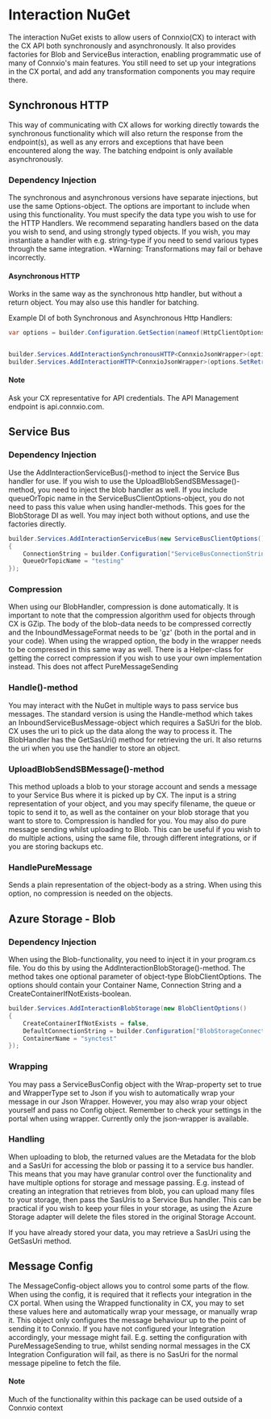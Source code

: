 # Interaction NuGet

The interaction NuGet exists to allow users of Connxio(CX) to interact with the CX API both synchronously and asynchronously. It also provides factories for Blob and ServiceBus interaction, enabling programmatic use of many of Connxio's main features. You still need to set up your integrations in the CX portal, and add any transformation components you may require there.

## Synchronous HTTP

This way of communicating with CX allows for working directly towards the synchronous functionality which will also return the response from the endpoint(s), as well as any errors and exceptions that have been encountered along the way. The batching endpoint is only available asynchronously.

### Dependency Injection

The synchronous and asynchronous versions have separate injections, but use the same Options-object. The options are important to include when using this functionality. You must specify the data type you wish to use for the HTTP Handlers. We recommend separating handlers based on the data you wish to send, and using strongly typed objects. If you wish, you may instantiate a handler with e.g. string-type if you need to send various types through the same integration.
*Warning: Transformations may fail or behave incorrectly.

#### Asynchronous HTTP

Works in the same way as the synchronous http handler, but without a return object. You may also use this handler for batching.

Example DI of both Synchronous and Asynchronous Http Handlers:

```csharp
var options = builder.Configuration.GetSection(nameof(HttpClientOptions)).Get<HttpClientOptions>();


builder.Services.AddInteractionSynchronousHTTP<ConnxioJsonWrapper>(options);
builder.Services.AddInteractionHTTP<ConnxioJsonWrapper>(options.SetRetries(5));
```

#### Note

Ask your CX representative for API credentials. The API Management endpoint is api.connxio.com.

## Service Bus

### Dependency Injection

Use the AddInteractionServiceBus()-method to inject the Service Bus handler for use. If you wish to use the UploadBlobSendSBMessage()-method, you need to inject the blob handler as well. If you include queueOrTopic name in the ServiceBusClientOptions-object, you do not need to pass this value when using handler-methods. This goes for the BlobStorage DI as well. You may inject both without options, and use the factories directly.

```csharp
builder.Services.AddInteractionServiceBus(new ServiceBusClientOptions()
{
    ConnectionString = builder.Configuration["ServiceBusConnectionString"]!,
    QueueOrTopicName = "testing"
});
```

### Compression

 When using our BlobHandler, compression is done automatically. It is important to note that the compression algorithm used for objects through CX is GZip. The body of the blob-data needs to be compressed correctly and the InboundMessageFormat needs to be 'gz' (both in the portal and in your code). When using the wrapped option, the body in the wrapper needs to be compressed in this same way as well. There is a Helper-class for getting the correct compression if you wish to use your own implementation instead.
 This does not affect PureMessageSending

### Handle()-method

You may interact with the NuGet in multiple ways to pass service bus messages. The standard version is using the Handle-method which takes an InboundServiceBusMessage-object which requires a SaSUri for the blob. CX uses the uri to pick up the data along the way to process it. The BlobHandler has the GetSasUri() method for retrieving the uri. It also returns the uri when you use the handler to store an object.

### UploadBlobSendSBMessage()-method

This method uploads a blob to your storage account and sends a message to your Service Bus where it is picked up by CX. The input is a string representation of your object, and you may specify filename, the queue or topic to send it to, as well as the container on your blob storage that you want to store to. Compression is handled for you.
You may also do pure message sending whilst uploading to Blob. This can be useful if you wish to do multiple actions, using the same file, through different integrations, or if you are storing backups etc.

### HandlePureMessage

Sends a plain representation of the object-body as a string. When using this option, no compression is needed on the objects.

## Azure Storage - Blob

### Dependency Injection

When using the Blob-functionality, you need to inject it in your program.cs file. You do this by using the AddInteractionBlobStorage()-method. The method takes one optional parameter of object-type BlobClientOptions. The options should contain your Container Name, Connection String and a CreateContainerIfNotExists-boolean.

```csharp
builder.Services.AddInteractionBlobStorage(new BlobClientOptions()
{
    CreateContainerIfNotExists = false,
    DefaultConnectionString = builder.Configuration["BlobStorageConnectionString"],
    ContainerName = "synctest"
});
```

### Wrapping

You may pass a ServiceBusConfig object with the Wrap-property set to true and WrapperType set to Json if you wish to automatically wrap your message in our Json Wrapper. However, you may also wrap your object yourself and pass no Config object. Remember to check your settings in the portal when using wrapper.
Currently only the json-wrapper is available.

### Handling

When uploading to blob, the returned values are the Metadata for the blob and a SasUri for accessing the blob or passing it to a service bus handler. This means that you may have granular control over the functionality and have multiple options for storage and message passing.
E.g. instead of creating an integration that retrieves from blob, you can upload many files to your storage, then pass the SasUris to a Service Bus handler. This can be practical if you wish to keep your files in your storage, as using the Azure Storage adapter will delete the files stored in the original Storage Account.

If you have already stored your data, you may retrieve a SasUri using the GetSasUri method.

## Message Config

The MessageConfig-object allows you to control some parts of the flow. When using the config, it is required that it reflects your integration in the CX portal.  When using the Wrapped functionality in CX, you may to set these values here and automatically wrap your message, or manually wrap it.
This object only configures the message behaviour up to the point of sending it to Connxio. If you have not configured your Integration accordingly, your message might fail.
E.g. setting the configuration with PureMessageSending to true, whilst sending normal messages in the CX Integration Configuration will fail, as there is no SasUri for the normal message pipeline to fetch the file.

#### Note

Much of the functionality within this package can be used outside of a Connxio context
